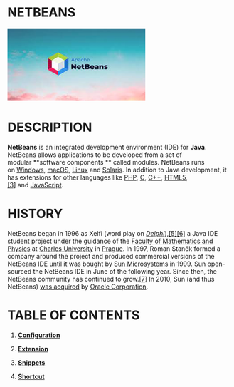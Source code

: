 # NETBEANS

![](../image/netbeans.jpeg)

# DESCRIPTION

**NetBeans** is an integrated development environment (IDE) for **Java**. NetBeans allows applications to be developed from a set of modular **software components ** called modules. NetBeans runs on [Windows](https://en.wikipedia.org/wiki/Microsoft_Windows "Microsoft Windows"), [macOS](https://en.wikipedia.org/wiki/MacOS "MacOS"), [Linux](https://en.wikipedia.org/wiki/Linux "Linux") and [Solaris](https://en.wikipedia.org/wiki/Solaris_(operating_system) "Solaris (operating system)"). In addition to Java development, it has extensions for other languages like [PHP](https://en.wikipedia.org/wiki/PHP "PHP"), [C](https://en.wikipedia.org/wiki/C_(programming_language) "C (programming language)"), [C++](https://en.wikipedia.org/wiki/C%2B%2B "C++"), [HTML5](https://en.wikipedia.org/wiki/HTML5 "HTML5"),[[3]](https://en.wikipedia.org/wiki/NetBeans#cite_note-3) and [JavaScript](https://en.wikipedia.org/wiki/JavaScript "JavaScript"). 

# HISTORY

NetBeans began in 1996 as Xelfi (word play on *[Delphi](https://en.wikipedia.org/wiki/Borland_Delphi "Borland Delphi")*),[[5]](https://en.wikipedia.org/wiki/NetBeans#cite_note-5)[[6]](https://en.wikipedia.org/wiki/NetBeans#cite_note-6) a Java IDE student project under the guidance of the [Faculty of Mathematics and Physics](https://en.wikipedia.org/wiki/Faculty_of_Mathematics_and_Physics,_Charles_University "Faculty of Mathematics and Physics, Charles University") at [Charles University](https://en.wikipedia.org/wiki/Charles_University "Charles University") in [Prague](https://en.wikipedia.org/wiki/Prague "Prague"). In 1997, Roman Staněk formed a company around the project and produced commercial versions of the NetBeans IDE until it was bought by [Sun Microsystems](https://en.wikipedia.org/wiki/Sun_Microsystems "Sun Microsystems") in 1999. Sun open-sourced the NetBeans IDE in June of the following year. Since then, the NetBeans community has continued to grow.[[7]](https://en.wikipedia.org/wiki/NetBeans#cite_note-7) In 2010, Sun (and thus NetBeans) [was acquired](https://en.wikipedia.org/wiki/Sun_acquisition_by_Oracle "Sun acquisition by Oracle") by [Oracle Corporation](https://en.wikipedia.org/wiki/Oracle_Corporation "Oracle Corporation").

# TABLE OF CONTENTS

1. [**Configuration**]()

2. [**Extension**]()

3. [**Snippets**]()

4. [**Shortcut**]()
